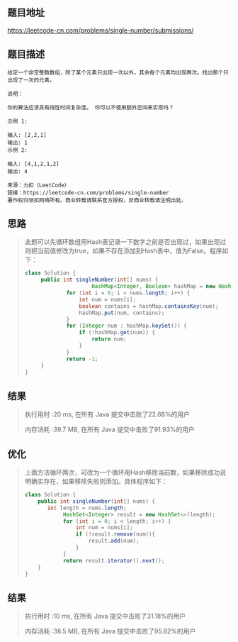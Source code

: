 
## 题目地址
https://leetcode-cn.com/problems/single-number/submissions/

## 题目描述
```
给定一个非空整数数组，除了某个元素只出现一次以外，其余每个元素均出现两次。找出那个只出现了一次的元素。

说明：

你的算法应该具有线性时间复杂度。 你可以不使用额外空间来实现吗？

示例 1:

输入: [2,2,1]
输出: 1
示例 2:

输入: [4,1,2,1,2]
输出: 4

来源：力扣（LeetCode）
链接：https://leetcode-cn.com/problems/single-number
著作权归领扣网络所有。商业转载请联系官方授权，非商业转载请注明出处。
```

## 思路

>   此题可以先循环数组用Hash表记录一下数字之前是否出现过，如果出现过则把当前值修改为true，如果不存在添加到Hash表中，值为False。程序如下：
>
>   ```java
>   class Solution {
>        public int singleNumber(int[] nums) {
>                        HashMap<Integer, Boolean> hashMap = new HashMap<>();
>                for (int i = 0; i < nums.length; i++) {
>                    int num = nums[i];
>                    boolean contains = hashMap.containsKey(num);
>                    hashMap.put(num, contains);
>                }
>                for (Integer num : hashMap.keySet()) {
>                    if (!hashMap.get(num)) {
>                        return num;
>                    }
>                }
>                return -1;
>        }
>   }
>   ```
>
>   

## 结果

> 执行用时 :20 ms, 在所有 Java 提交中击败了22.68%的用户
>
> 内存消耗 :39.7 MB, 在所有 Java 提交中击败了91.93%的用户

## 优化

> 上面方法循环两次，可改为一个循环用Hash移除当前数，如果移除成功说明确实存在，如果移除失败则添加。具体程序如下：
>
> ```java
> class Solution {
>     public int singleNumber(int[] nums) {
>        int length = nums.length;
>             HashSet<Integer> result = new HashSet<>(length);
>             for (int i = 0; i < length; i++) {
>                 int num = nums[i];
>                 if (!result.remove(num)){
>                     result.add(num);
>                 }
>             }
>             return result.iterator().next();
>     }
> }
> ```
>
> 

## 结果

> 执行用时 :10 ms, 在所有 Java 提交中击败了31.18%的用户
>
> 内存消耗 :38.5 MB, 在所有 Java 提交中击败了95.82%的用户